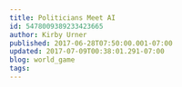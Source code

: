 ```yaml
---
title: Politicians Meet AI
id: 5478009389233423665
author: Kirby Urner
published: 2017-06-28T07:50:00.001-07:00
updated: 2017-07-09T00:38:01.291-07:00
blog: world_game
tags: 
---
```


